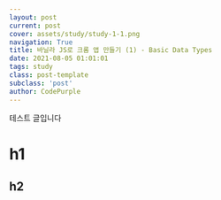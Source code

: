 ```yaml
---
layout: post
current: post
cover: assets/study/study-1-1.png
navigation: True
title: 바닐라 JS로 크롬 앱 만들기 (1) - Basic Data Types
date: 2021-08-05 01:01:01
tags: study
class: post-template
subclass: 'post'
author: CodePurple
---
```


테스트 글입니다
# h1
## h2